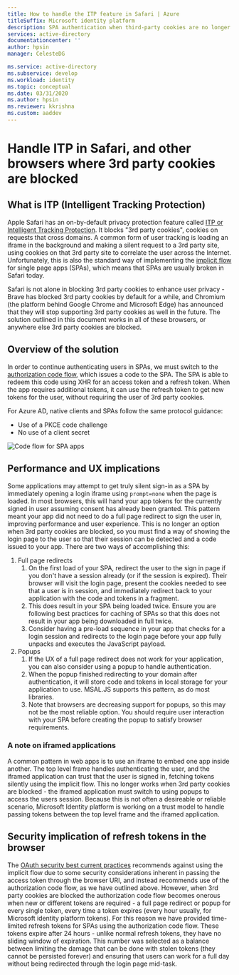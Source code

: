 ```yaml
---
title: How to handle the ITP feature in Safari | Azure
titleSuffix: Microsoft identity platform
description: SPA authentication when third-party cookies are no longer allowed.
services: active-directory
documentationcenter: ''
author: hpsin
manager: CelesteDG

ms.service: active-directory
ms.subservice: develop
ms.workload: identity
ms.topic: conceptual
ms.date: 03/31/2020
ms.author: hpsin
ms.reviewer: kkrishna
ms.custom: aaddev
---
```

# Handle ITP in Safari, and other browsers where 3rd party cookies are blocked

## What is ITP (Intelligent Tracking Protection)

Apple Safari has an on-by-default privacy protection feature called [ITP or Intelligent Tracking Protection](https://webkit.org/tracking-prevention-policy/).  It blocks "3rd party cookies", cookies on requests that cross domains. A common form of user tracking is loading an iframe in the background and making a silent request to a 3rd party site, using cookies on that  3rd party site to correlate the user across the Internet.  Unfortunately, this is also the standard way of implementing the [implicit flow](v2-oauth2-implicit-grant-flow) for single page apps (SPAs), which means that SPAs are usually broken in Safari today.

Safari is not alone in blocking 3rd party cookies to enhance user privacy - Brave has blocked 3rd party cookies by default for a while, and Chromium (the platform behind Google Chrome and Microsoft Edge) has announced that they will stop supporting 3rd party cookies as well in the future.  The solution outlined in this document works in all of these browsers, or anywhere else 3rd party cookies are blocked.  

## Overview of the solution

In order to continue authenticating users in SPAs, we must switch to the [authorization code flow](v2-oauth2-auth-code-flow), which issues a code to the SPA. The SPA is able to redeem this code using XHR for an access token and a refresh token.  When the app requires additional tokens, it can use the refresh token to get new tokens for the user, without requiring the user of 3rd party cookies.  

For Azure AD, native clients and SPAs follow the same protocol guidance: 

* Use of a PKCE code challenge
* No use of a client secret

![Code flow for SPA apps](media/v2-oauth-auth-code-spa/active-directory-oauth-code-spa.png)

## Performance and UX implications

Some applications may attempt to get truly silent sign-in as a SPA by immediately opening a login iframe using `prompt=none` when the page is loaded. In most browsers, this will hand your app tokens for the currently signed in user assuming consent has already been granted.  This pattern meant your app did not need to do a full page redirect to sign the user in, improving performance and user experience.  This is no longer an option when 3rd party cookies are blocked, so you must find a way of showing the login page to the user so that their session can be detected and a code issued to your app.  There are two ways of accomplishing this:

1. Full page redirects
    1. On the first load of your SPA, redirect the user to the sign in page if you don't have a session already (or if the session is expired).  Their browser will visit the login page, present the cookies needed to see that a user is in session, and immediately redirect back to your application with the code and tokens in a fragment.
    1. This does result in your SPA being loaded twice.  Ensure you are following best practices for caching of SPAs so that this does not result in your app being downloaded in full twice.
    1. Consider having a pre-load sequence in your app that checks for a login session and redirects to the login page before your app fully unpacks and executes the JavaScript payload.
1. Popups
    1. If the UX of a full page redirect does not work for your application, you can also consider using a popup to handle authentication.  
    1. When the popup finished redirecting to your domain after authentication, it will store code and tokens in local storage for your application to use. MSAL.JS supports this pattern, as do most libraries.
    1. Note that browsers are decreasing support for popups, so this may not be the most reliable option.  You should require user interaction with your SPA before creating the popup to satisfy browser requirements.

### A note on iframed applications

A common pattern in web apps is to use an iframe to embed one app inside another.  The top level frame handles authenticating the user, and the iframed application can trust that the user is signed in, fetching tokens silently using the implicit flow. This no longer works when 3rd party cookies are blocked - the iframed application must switch to using popups to access the users session.  Because this is not often a desireable or reliable scenario, Microsoft Identity platform is working on a trust model to handle passing tokens between the top level frame and the iframed application. 

## Security implication of refresh tokens in the browser

The [OAuth security best current practices](https://tools.ietf.org/html/draft-ietf-oauth-security-topics-14) recommends against using the implicit flow due to some security considerations inherent in passing the access token through the browser URI, and instead recommends use of the authorization code flow, as we have outlined above.  However, when 3rd party cookies are blocked the authorization code flow becomes onerous when new or different tokens are required - a full page redirect or popup for every single token, every time a token expires (every hour usually, for Microsoft identity platform tokens). For this reason we have provided time-limited refresh tokens for SPAs using the authorization code flow.  These tokens expire after 24 hours - unlike normal refresh tokens, they have no sliding window of expiration.  This number was selected as a balance between limiting the damage that can be done with stolen tokens (they cannot be persisted forever) and ensuring that users can work for a full day without being redirected through the login page mid-task.